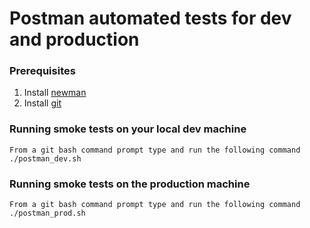 # Postman automated tests for dev and production

### Prerequisites 
1. Install [newman](https://learning.getpostman.com/docs/postman/collection_runs/command_line_integration_with_newman/)
2. Install [git]( https://git-scm.com/download/win)


### Running smoke tests on your local dev machine
```
From a git bash command prompt type and run the following command
./postman_dev.sh
```

### Running smoke tests on the production machine
```
From a git bash command prompt type and run the following command
./postman_prod.sh
```
